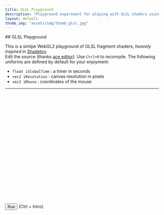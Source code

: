 ```yaml
---
title: GLSL Playground
description: "Playground experiment for playing with GLSL shaders using WebGL2"
layout: default
thumb_img: "assets/img/thumb_glsl.jpg"
---
```

<script src="libs/ace/ace.js" type="text/javascript" charset="utf-8"></script>
<script src="glsl-playground.js" type="module"></script>

<div class="my-4">

<div markdown="1">
## GLSL Playground

This is a simlpe WebGL2 playground of GLSL fragment shaders, *heavely inspired* in [Shadetoy](https://shadertoy.com").  
Edit the source (thanks [ace editor](https://ace.c9.io/)). Use `Ctrl+R`  to recompile. The following uniforms are defined by default for your enjoyment:
* `float iGlobalTime` : a timer in seconds
* `vec2 iResolution` : canvas resolution in pixels
* `vec2 iMouse` : coordinates of the mouse  

--- 
</div>

<div class="w-100" id="editor" style="height:350px;"></div>

<button type="button" id="run_button">Run</button> (Ctrl + Intro)
<br />
<canvas class="w-100" height="400px" id='glcanvas' style='background-color: red;'></canvas>

</div> 